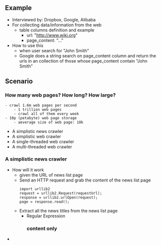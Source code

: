 ## Example
- Interviewed by: Dropbox, Google, Alibaba
- For collecting data/information from the web
	- table columns definition and example
		- url: "http://www.wiki.org"
		- page_content: "<!DOCTYPE html><html>...</html>"
- How to use this
	- when user search for "John Smith"
	- Google does a string search on page_content column and return the urls in an collection of those whose page_content contain "John Smith"

## Scenario
### How many web pages? How long? How large?
	- crawl 1.6m web pages per second
		- 1 trillion web pages
		- crawl all of them every week
	- 10p (petabyte) web page storage
		- aeverage size of web page: 10k
- A simplistic news crawler
- A simplistic web crawler
- A single-threaded web crawler
- A multi-threaded web crawler

### A simplistic news crawler
- How will it work
	- given the URL of news list page
	- Send an HTTP request and grab the content of the news list page
		```
		import urllib2
		request = urllib2.Request(requestUrl);
		response = urllib2.urlOpen(request);
		page = response.read();
		```
	- Extract all the news titles from the news list page
		- Regular Expression <h3> <a> content only
- 
<!--stackedit_data:
eyJoaXN0b3J5IjpbMTMzMTk0MzczMiwxNDAzNTU4NzI1LC0xNj
g2NDgyMTUsLTE1NjU4NjY4MThdfQ==
-->